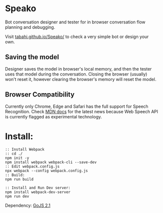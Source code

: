 # Speako
 
Bot conversation designer and tester for in browser conversation flow planning and debugging.

Visit [tabahi.github.io/Speako/](https://tabahi.github.io/Speako/) to check a very simple bot or design your own.

## Saving the model

Designer saves the model in browser's local memory, and then the tester uses that model during the conversation. Closing the browser (usually) won't reset it, however clearing the browser's memory will reset the model.

## Browser Compatibility

Currently only Chrome, Edge and Safari has the full support for Speech Recognition. Check [MDN docs](https://developer.mozilla.org/en-US/docs/Web/API/SpeechRecognition) for the latest news because Web Speech API is currently flagged as experimental technology.

# Install:

```CMD
:: Install Webpack
:: cd ./
npm init -y
npm install webpack webpack-cli --save-dev
:: Edit webpack.config.js
npx webpack --config webpack.config.js
:: Build:
npm run build

:: Install and Run Dev server:
npm install webpack-dev-server
npm run dev
```

Dependency: [GoJS 2.1](https://gojs.net/)
